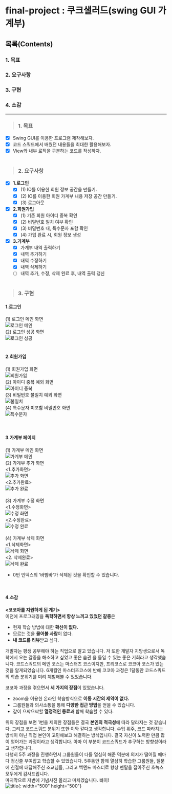 # final-project : 쿠크샐러드(swing GUI 가계부)
## 목록(Contents)
### 1. 목표
### 2. 요구사항
### 3. 구현
### 4. 소감

---
> ### 1. 목표
- [x] Swing GUI를 이용한 프로그램 제작해보자.
- [x] 코드 스쿼드에서 배웠던 내용들을 최대한 활용해보자.
- [x] View와 내부 로직을 구분하는 코드를 작성하자.
<br><br>
> ### 2. 요구사항
- [x] **1.로그인**
    - [x] (1) IO를 이용한 회원 정보 공간을 만들기.
    - [x] (2) IO를 이용한 회원 가계부 내용 저장 공간 만들기.
    - [x] (3) 로그아웃
    
- [x] **2.회원가입**
    - [x] (1) 기존 회원 아이디 중복 확인
    - [x] (2) 비밀번호 일치 여부 확인
    - [x] (3) 비밀번호 내, 특수문자 포함 확인
    - [x] (4) 가입 완료 시, 회원 정보 생성
    
- [x] **3.가계부**
    - [x] 가계부 내역 출력하기
    - [x] 내역 추가하기
    - [x] 내역 수정하기
    - [x] 내역 삭제하기
    - [ ] 내역 추가, 수정, 삭제 완료 후, 내역 출력 갱신
<br><br>
    
> ### 3. 구현
#### **1.로그인**
(1) 로그인 메인 화면   
![로그인 메인](https://github.com/pbg0205/codesquad-cocoa-java/blob/master/AccountBook/image/login_page.png)   
(2) 로그인 성공 화면   
![로그인 성공](https://github.com/pbg0205/codesquad-cocoa-java/blob/master/AccountBook/image/login_success.PNG)   
<br>

#### **2.회원가입**
(1) 회원가입 화면   
![회원가입](https://github.com/pbg0205/codesquad-cocoa-java/blob/master/AccountBook/image/signup_input.PNG)   
(2) 아이디 중복 예외 화면   
![아이디 중복](https://github.com/pbg0205/codesquad-cocoa-java/blob/master/AccountBook/image/duplicated_Id_message.PNG)   
(3) 비밀번호 불일치 예외 화면   
![불일치](https://github.com/pbg0205/codesquad-cocoa-java/blob/master/AccountBook/image/not_same_password.PNG)    
(4) 특수문자 미포함 비밀번호 화면    
![특수문자](https://github.com/pbg0205/codesquad-cocoa-java/blob/master/AccountBook/image/not_special_character.PNG)   
<br><br>

#### **3.가계부 페이지**
(1) 가계부 메인 화면   
![가계부 메인](https://github.com/pbg0205/codesquad-cocoa-java/blob/master/AccountBook/image/main_page.PNG)   
(2) 가계부 추가 화면   
<1.추가화면>   
![추가 화면](https://github.com/pbg0205/codesquad-cocoa-java/blob/master/AccountBook/image/add_command.PNG)   
<2.추가완료>   
![추가 완료](https://github.com/pbg0205/codesquad-cocoa-java/blob/master/AccountBook/image/add_confirm.PNG)   
<br>
(3) 가계부 수정 화면   
<1.수정화면>   
![수정 화면](https://github.com/pbg0205/codesquad-cocoa-java/blob/master/AccountBook/image/modify_command.PNG)   
<2.수정완료>   
![수정 완료](https://github.com/pbg0205/codesquad-cocoa-java/blob/master/AccountBook/image/modify_confirm.PNG)   
<br>
(4) 가계부 삭제 화면   
<1.삭제화면>   
![삭제 화면](https://github.com/pbg0205/codesquad-cocoa-java/blob/master/AccountBook/image/delete_command.PNG)   
<2. 삭제완료>   
![삭제 완료](https://github.com/pbg0205/codesquad-cocoa-java/blob/master/AccountBook/image/delete_page.PNG)   
- 0번 인덱스의 '바밤바'가 삭제된 것을 확인할 수 있습니다.
<br>

#### **4.소감**
**<코코아를 지원하게 된 계기>**  
 이전에 프로그래밍을 **독학하면서 항상 느끼고 있었던 갈증**은
  - 현재 학습 방법에 대한 **확신이 없다.**
  - 모르는 것을 **물어볼 사람**이 없다.
  - **내 코드를 리뷰**받고 싶다.   
  
 개발자는 평생 공부해야 하는 직업으로 알고 있습니다. 저 또한 개발자 지망생으로서 독학에서 오는 갈증을 해소하고 싶었고  좋은 습관
 을 들일 수 있는 좋은 기회라고 생각했습니다. 코드스쿼드의 메인 코스는 마스터즈 코스이지만, 프리코스로 코코아 코스가 있는 것을 
 알게되었습니다. 6개월인 마스터즈코스에 반해 코코아 과정은 1달동안 코드스쿼드의 학습 분위기를 미리 체험해볼 수 있었습니다.   
   
  코코아 과정을 겪으면서 **세 가지의 장점**이 있었습니다.
  - zoom을 이용한 온라인 학습방식으로 **이동 시간의 제약이 없다.**
  - 그룹원들과 의사소통을 통해 **다양한 접근 방법**을 얻을 수 있습니다.
  - 같이 으쌰으쌰할 **열정적인 동료**과 함께 학습할 수 있다.
  
 위의 장점을 보면 1번을 제외한 장점들은 결국 **본인의 적극성**에 따라 달라지는 것 같습니다. 그리고 코드스쿼드 분위기 또한 이와 
 같다고 생각합니다. 수업 위주, 코드 따라치는 방식이 아닌 직접 본인이 고민해보고 해결하는 방식입니다. 결국 자신이 노력한 만큼 
 많이 얻어가는 과정이라고 생각합니다. 아마 이 부분이 코드스쿼드가 추구하는 방향성이라고 생각합니다.   
  다행히 5주 과정을 진행하면서 그룹원들이 다들 열심히 해준 덕분에 의지가 떨어질 때마다 정신줄 부여잡고 학습할 수 있었습니다.
 5주동안 함께 열심히 학습한 그룹원들, 질문에 친절에 대답해주신 조교님들, 그리고 백엔드 마스터로 항상 멘탈을 잡아주신 호눅스 
 모두에게 감사드립니다.   
 마지막으로 저번에 기념사진 올리고 마치겠습니다. 빠이!   
 ![title](https://github.com/pbg0205/codesquad-cocoa-java/blob/master/AccountBook/image/codesquad.png){: width="500" height="500"}